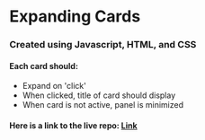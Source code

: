 # Expanding Cards

### Created using Javascript, HTML, and CSS

#### Each card should:

- Expand on 'click'
- When clicked, title of card should display
- When card is not active, panel is minimized

#### Here is a link to the live repo: [Link](http://github.com)
